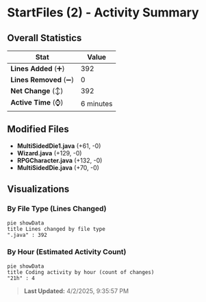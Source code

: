 # StartFiles (2) - Activity Summary 

## Overall Statistics

| Stat                   | Value                                                             |
| ---------------------- | ----------------------------------------------------------------- |
| **Lines Added** (➕)   | 392                                          |
| **Lines Removed** (➖) | 0                                        |
| **Net Change** (↕)    | 392                |
| **Active Time** (⌚)   | 6 minutes |


## Modified Files
- **MultiSidedDie1.java** (+61, -0)
- **Wizard.java** (+129, -0)
- **RPGCharacter.java** (+132, -0)
- **MultiSidedDie.java** (+70, -0)

## Visualizations

### By File Type (Lines Changed)

```mermaid
pie showData
title Lines changed by file type
".java" : 392
```

### By Hour (Estimated Activity Count)

```mermaid
pie showData
title Coding activity by hour (count of changes)
"21h" : 4
```


> **Last Updated:** 4/2/2025, 9:35:57 PM